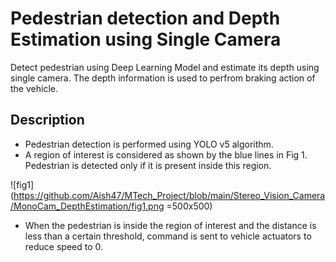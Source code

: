 # Pedestrian detection and Depth Estimation using Single Camera

Detect pedestrian using Deep Learning Model and estimate its depth using single camera. The depth information is used to perfrom braking action of the vehicle.

## Description

* Pedestrian detection is performed using YOLO v5 algorithm.
* A region of interest is considered as shown by the blue lines in Fig 1. Pedestrian is detected only if it is present inside this region.

![fig1](https://github.com/Aish47/MTech_Project/blob/main/Stereo_Vision_Camera/MonoCam_DepthEstimation/fig1.png =500x500)  

* When the pedestrian is inside the region of interest and the distance is less than a certain threshold, command is sent to vehicle actuators to reduce speed to 0.

